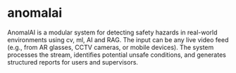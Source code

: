 # anomalai
AnomalAI is a modular system for detecting safety hazards in real-world environments using cv, ml, AI and RAG. The input can be any live video feed (e.g., from AR glasses, CCTV cameras, or mobile devices). The system processes the stream, identifies potential unsafe conditions, and generates structured reports for users and supervisors.
